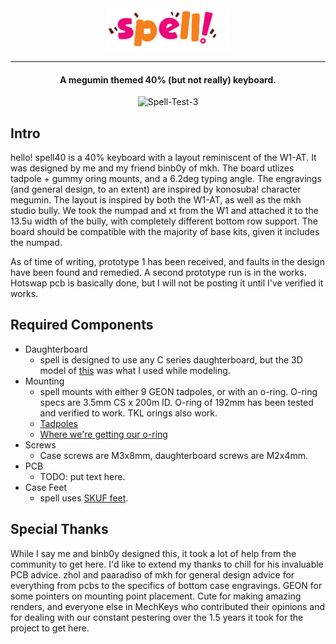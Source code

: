<div align=center>
  <img src="https://github.com/setsooner/spell40/blob/main/images/aaaaaaaaaaaaaa-removebg-preview-1.png" width=200>
</div>

---

<h4 align="center">A megumin themed 40% (but not really) keyboard.</h4>
<div align="center">
  <img src='https://github.com/setsooner/spell40/blob/main/images/Spell-Test-3.png' border='0' alt='Spell-Test-3' width='750'/>
</div>


## Intro
hello! spell40 is a 40% keyboard with a layout reminiscent of the W1-AT. It was designed by me and my friend binb0y of mkh. The board utlizes tadpole + gummy oring mounts, and a 6.2deg typing angle. The engravings (and general design, to an extent) are inspired by konosuba! character megumin. The layout is inspired by both the W1-AT, as well as the mkh studio bully. We took the numpad and xt from the W1 and attached it to the 13.5u width of the bully, with completely different bottom row support. The board should be compatible with the majority of base kits, given it includes the numpad. 

As of time of writing, prototype 1 has been received, and faults in the design have been found and remedied. A second prototype run is in the works. Hotswap pcb is basically done, but I will not be posting it until I've verified it works.

## Required Components
* Daughterboard
  * spell is designed to use any C series daughterboard, but the 3D model of [this](https://github.com/Unified-Daughterboard/UDB-C-JSH) was what I used while modeling.
* Mounting
  * spell mounts with either 9 GEON tadpoles, or with an o-ring. O-ring specs are 3.5mm CS x 200m ID. O-ring of 192mm has been tested and verified to work. TKL orings also work.
  * [Tadpoles](https://geon.works/products/tadpole)
  * [Where we're getting our o-ring](https://www.polymax.co.uk/o-rings/rubber-silicone-o-rings/)
* Screws
  * Case screws are M3x8mm, daughterboard screws are M2x4mm.
* PCB
  * TODO: put text here.
* Case Feet
  * spell uses [SKUF feet](https://github.com/Zambumon/SKUF).

## Special Thanks 
While I say me and binb0y designed this, it took a lot of help from the community to get here. I'd like to extend my thanks to chill for his invaluable PCB advice. zhol and paaradiso of mkh for general design advice for everything from pcbs to the specifics of bottom case engravings. GEON for some pointers on mounting point placement. Cute for making amazing renders, and everyone else in MechKeys who contributed their opinions and for dealing with our constant pestering over the 1.5 years it took for the project to get here.
